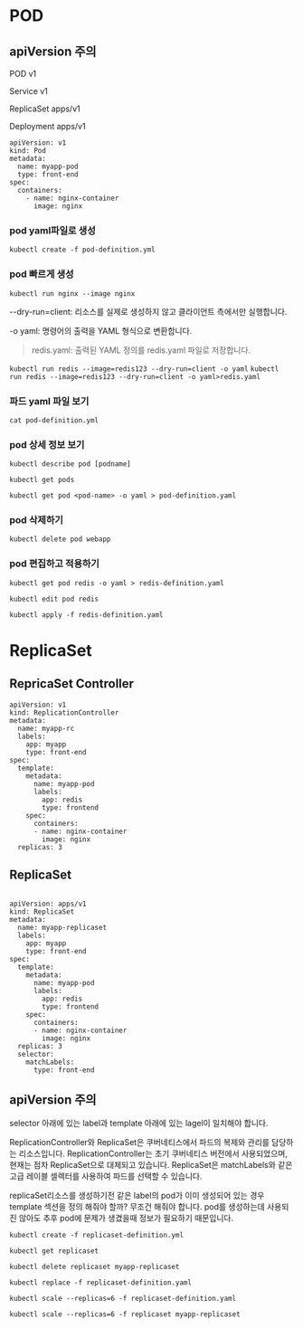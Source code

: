 # POD



## apiVersion 주의
POD v1

Service v1

ReplicaSet apps/v1

Deployment apps/v1


```
apiVersion: v1
kind: Pod
metadata:
  name: myapp-pod
  type: front-end
spec:
  containers:
    - name: nginx-container
      image: nginx
```
###  pod yaml파일로 생성
`kubectl create -f pod-definition.yml`

### pod 빠르게 생성
`kubectl run nginx --image nginx`

--dry-run=client: 리소스를 실제로 생성하지 않고 클라이언트 측에서만 실행합니다.

-o yaml: 명령어의 출력을 YAML 형식으로 변환합니다.

> redis.yaml: 출력된 YAML 정의를 redis.yaml 파일로 저장합니다.

`kubectl run redis --image=redis123 --dry-run=client -o yaml`
`kubectl run redis --image=redis123 --dry-run=client -o yaml>redis.yaml`

### 파드 yaml 파일 보기
`cat pod-definition.yml`

### pod 상세 정보 보기
`kubectl describe pod [podname]`

`kubectl get pods`

`kubectl get pod <pod-name> -o yaml > pod-definition.yaml`
### pod 삭제하기
`kubectl delete pod webapp`


### pod 편집하고 적용하기
`kubectl get pod redis -o yaml > redis-definition.yaml`

`kubectl edit pod redis`

`kubectl apply -f redis-definition.yaml `

# ReplicaSet

## RepricaSet Controller
```
apiVersion: v1
kind: ReplicationController
metadata:
  name: myapp-rc
  labels:
    app: myapp
    type: front-end
spec:
  template:
    metadata:
      name: myapp-pod
      labels:
        app: redis
        type: frontend
    spec:
      containers:
      - name: nginx-container
        image: nginx
  replicas: 3
```
## ReplicaSet

```

apiVersion: apps/v1
kind: ReplicaSet
metadata:
  name: myapp-replicaset
  labels:
    app: myapp
    type: front-end
spec:
  template:
    metadata:
      name: myapp-pod
      labels:
        app: redis
        type: frontend
    spec:
      containers:
      - name: nginx-container
        image: nginx
  replicas: 3
  selector:
    matchLabels:
      type: front-end
```

## apiVersion 주의
selector 아래에 있는 label과 template 아래에 있는 lagel이 일치해야 합니다.


ReplicationController와 ReplicaSet은 쿠버네티스에서 파드의 복제와 관리를 담당하는 리소스입니다.
ReplicationController는 초기 쿠버네티스 버전에서 사용되었으며, 현재는 점차 ReplicaSet으로 대체되고 있습니다. ReplicaSet은 matchLabels와 같은 고급 레이블 셀렉터를 사용하여 파드를 선택할 수 있습니다.


replicaSet리소스를 생성하기전 같은 label의 pod가 이미 생성되어 있는 경우 template 섹션을 정의 해줘야 할까?
무조건 해줘야 합니다.  pod를 생성하는데 사용되진 않아도 추후 pod에 문제가 생겼을때 정보가 필요하기 때문입니다.

`kubectl create -f replicaset-definition.yml`

`kubectl get replicaset`

`kubectl delete replicaset myapp-replicaset `

`kubectl replace -f replicaset-definition.yaml`

`kubectl scale --replicas=6 -f replicaset-definition.yaml`

`kubectl scale --replicas=6 -f replicaset myapp-replicaset`



